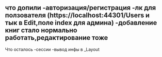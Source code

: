 что допили
-авторизация/регистрация
-лк для ползователя (https://localhost:44301/Users и тык в Edit,поле index для админа)
-добавление книг стало нормально работать,редактирование тоже
----------
Что осталось
-сессии
-вывод инфы в _Layout
